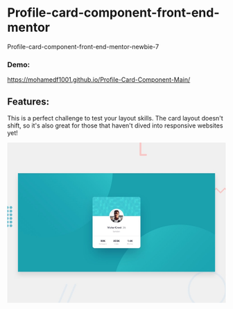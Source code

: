 # Profile-card-component-front-end-mentor

Profile-card-component-front-end-mentor-newbie-7

### Demo:
https://mohamedf1001.github.io/Profile-Card-Component-Main/

## Features:

This is a perfect challenge to test your layout skills. The card layout doesn't shift, so it's also great for those that haven't dived into responsive websites yet!

![Getting Started](./design/desktop-preview.jpg)
